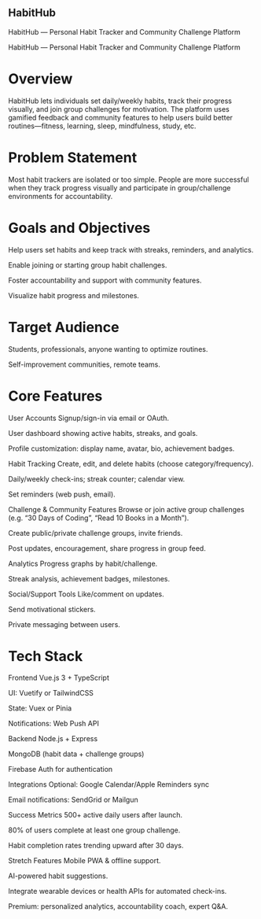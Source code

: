 ## HabitHub
HabitHub — Personal Habit Tracker and Community Challenge Platform


HabitHub — Personal Habit Tracker and Community Challenge Platform

# Overview
HabitHub lets individuals set daily/weekly habits, track their progress visually, and join group challenges for motivation. The platform uses gamified feedback and community features to help users build better routines—fitness, learning, sleep, mindfulness, study, etc.

# Problem Statement
Most habit trackers are isolated or too simple. People are more successful when they track progress visually and participate in group/challenge environments for accountability.

# Goals and Objectives

Help users set habits and keep track with streaks, reminders, and analytics.

Enable joining or starting group habit challenges.

Foster accountability and support with community features.

Visualize habit progress and milestones.

# Target Audience
Students, professionals, anyone wanting to optimize routines.

Self-improvement communities, remote teams.

# Core Features

User Accounts
Signup/sign-in via email or OAuth.

User dashboard showing active habits, streaks, and goals.

Profile customization: display name, avatar, bio, achievement badges.

Habit Tracking
Create, edit, and delete habits (choose category/frequency).

Daily/weekly check-ins; streak counter; calendar view.

Set reminders (web push, email).

Challenge & Community Features
Browse or join active group challenges (e.g. “30 Days of Coding”, “Read 10 Books in a Month”).

Create public/private challenge groups, invite friends.

Post updates, encouragement, share progress in group feed.

Analytics
Progress graphs by habit/challenge.

Streak analysis, achievement badges, milestones.

Social/Support Tools
Like/comment on updates.

Send motivational stickers.

Private messaging between users.

# Tech Stack
Frontend
Vue.js 3 + TypeScript

UI: Vuetify or TailwindCSS

State: Vuex or Pinia

Notifications: Web Push API

Backend
Node.js + Express

MongoDB (habit data + challenge groups)

Firebase Auth for authentication

Integrations
Optional: Google Calendar/Apple Reminders sync

Email notifications: SendGrid or Mailgun

Success Metrics
500+ active daily users after launch.

80% of users complete at least one group challenge.

Habit completion rates trending upward after 30 days.

Stretch Features
Mobile PWA & offline support.

AI-powered habit suggestions.

Integrate wearable devices or health APIs for automated check-ins.

Premium: personalized analytics, accountability coach, expert Q&A.
